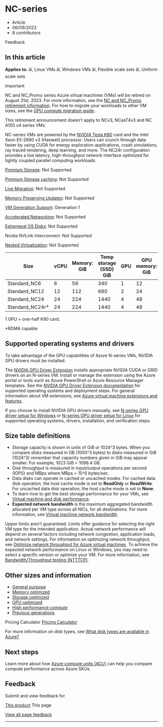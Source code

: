 # NC-series

* Article
* 06/09/2023
* 8 contributors

Feedback

## In this article

**Applies to:** âï¸ Linux VMs âï¸ Windows VMs âï¸ Flexible scale sets âï¸ Uniform scale sets

Important

NC and NC\_Promo series Azure virtual machines (VMs) will be retired on August 31st, 2023. For more information, see the [NC and NC\_Promo retirement information](nc-series-retirement). For how to migrate your workloads to other VM sizes, see the [GPU compute migration guide](n-series-migration).

This retirement announcement doesn't apply to NCv3, NCasT4v3 and NC A100 v4 series VMs.

NC-series VMs are powered by the [NVIDIA Tesla K80](https://www.nvidia.com/content/dam/en-zz/Solutions/Data-Center/tesla-product-literature/Tesla-K80-BoardSpec-07317-001-v05.pdf) card and the Intel Xeon E5-2690 v3 (Haswell) processor. Users can crunch through data faster by using CUDA for energy exploration applications, crash simulations, ray traced rendering, deep learning, and more. The NC24r configuration provides a low latency, high-throughput network interface optimized for tightly coupled parallel computing workloads.

[Premium Storage](premium-storage-performance): Not Supported  

[Premium Storage caching](premium-storage-performance): Not Supported  

[Live Migration](maintenance-and-updates): Not Supported  

[Memory Preserving Updates](maintenance-and-updates): Not Supported  

[VM Generation Support](generation-2): Generation 1  

[Accelerated Networking](../virtual-network/create-vm-accelerated-networking-cli): Not Supported  

[Ephemeral OS Disks](ephemeral-os-disks): Not Supported   

Nvidia NVLink Interconnect: Not Supported  

[Nested Virtualization](/en-us/virtualization/hyper-v-on-windows/user-guide/nested-virtualization): Not Supported   

| Size | vCPU | Memory: GiB | Temp storage (SSD) GiB | GPU | GPU memory: GiB | Max data disks | Max NICs |
| --- | --- | --- | --- | --- | --- | --- | --- |
| Standard\_NC6 | 6 | 56 | 340 | 1 | 12 | 24 | 1 |
| Standard\_NC12 | 12 | 112 | 680 | 2 | 24 | 48 | 2 |
| Standard\_NC24 | 24 | 224 | 1440 | 4 | 48 | 64 | 4 |
| Standard\_NC24r\* | 24 | 224 | 1440 | 4 | 48 | 64 | 4 |

1 GPU = one-half K80 card.

\*RDMA capable

## Supported operating systems and drivers

To take advantage of the GPU capabilities of Azure N-series VMs, NVIDIA GPU drivers must be installed.

The [NVIDIA GPU Driver Extension](extensions/hpccompute-gpu-windows) installs appropriate NVIDIA CUDA or GRID drivers on an N-series VM. Install or manage the extension using the Azure portal or tools such as Azure PowerShell or Azure Resource Manager templates. See the [NVIDIA GPU Driver Extension documentation](extensions/hpccompute-gpu-windows) for supported operating systems and deployment steps. For general information about VM extensions, see [Azure virtual machine extensions and features](extensions/overview).

If you choose to install NVIDIA GPU drivers manually, see [N-series GPU driver setup for Windows](windows/n-series-driver-setup) or [N-series GPU driver setup for Linux](linux/n-series-driver-setup) for supported operating systems, drivers, installation, and verification steps.

## Size table definitions

* Storage capacity is shown in units of GiB or 1024^3 bytes. When you compare disks measured in GB (1000^3 bytes) to disks measured in GiB (1024^3) remember that capacity numbers given in GiB may appear smaller. For example, 1023 GiB = 1098.4 GB.
* Disk throughput is measured in input/output operations per second (IOPS) and MBps where MBps = 10^6 bytes/sec.
* Data disks can operate in cached or uncached modes. For cached data disk operation, the host cache mode is set to **ReadOnly** or **ReadWrite**. For uncached data disk operation, the host cache mode is set to **None**.
* To learn how to get the best storage performance for your VMs, see [Virtual machine and disk performance](disks-performance).
* **Expected network bandwidth** is the maximum aggregated bandwidth allocated per VM type across all NICs, for all destinations. For more information, see [Virtual machine network bandwidth](../virtual-network/virtual-machine-network-throughput).

Upper limits aren't guaranteed. Limits offer guidance for selecting the right VM type for the intended application. Actual network performance will depend on several factors including network congestion, application loads, and network settings. For information on optimizing network throughput, see [Optimize network throughput for Azure virtual machines](../virtual-network/virtual-network-optimize-network-bandwidth). To achieve the expected network performance on Linux or Windows, you may need to select a specific version or optimize your VM. For more information, see [Bandwidth/Throughput testing (NTTTCP)](../virtual-network/virtual-network-bandwidth-testing).

## Other sizes and information

* [General purpose](sizes-general)
* [Memory optimized](sizes-memory)
* [Storage optimized](sizes-storage)
* [GPU optimized](sizes-gpu)
* [High performance compute](sizes-hpc)
* [Previous generations](sizes-previous-gen)

Pricing Calculator [Pricing Calculator](https://azure.microsoft.com/pricing/calculator/)

For more information on disk types, see [What disk types are available in Azure?](disks-types)

## Next steps

Learn more about how [Azure compute units (ACU)](acu) can help you compare compute performance across Azure SKUs.

## Feedback

Submit and view feedback for

[This product](https://feedback.azure.com/d365community/forum/ec2f1827-be25-ec11-b6e6-000d3a4f0f1c)
This page

[View all page feedback](https://github.com/MicrosoftDocs/azure-docs/issues)

---
